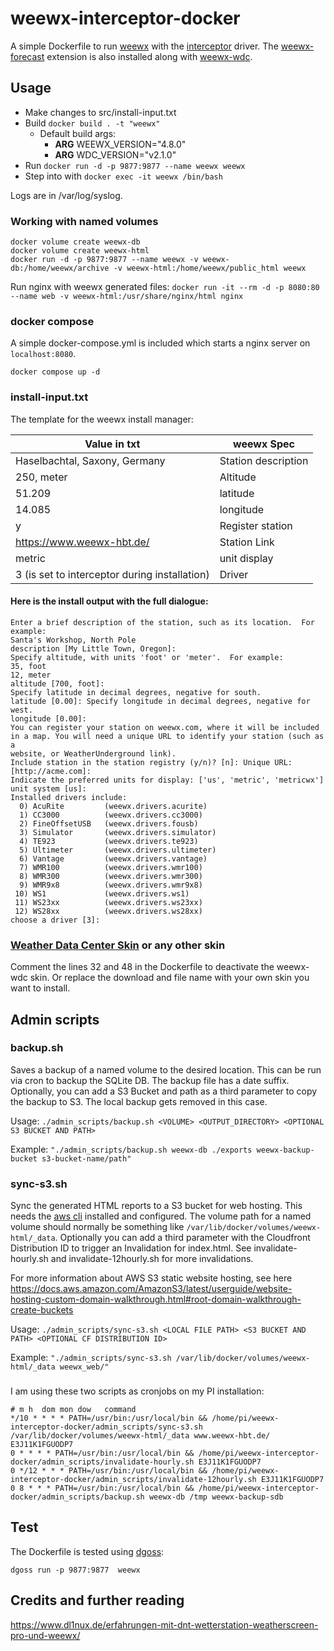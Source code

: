 # weewx-interceptor-docker

A simple Dockerfile to run [weewx](https://github.com/weewx/weewx) with the [interceptor](https://github.com/matthewwall/weewx-interceptor) driver.
The [weewx-forecast](https://github.com/chaunceygardiner/weewx-forecast/) extension is also installed along with [weewx-wdc](https://github.com/Daveiano/weewx-wdc).

## Usage

* Make changes to src/install-input.txt
* Build `docker build . -t "weewx"`
  * Default build args:
    * **ARG** WEEWX_VERSION="4.8.0"
    * **ARG** WDC_VERSION="v2.1.0"
* Run `docker run -d -p 9877:9877 --name weewx weewx`
* Step into with `docker exec -it weewx /bin/bash`

Logs are in /var/log/syslog.

### Working with named volumes

```
docker volume create weewx-db
docker volume create weewx-html
docker run -d -p 9877:9877 --name weewx -v weewx-db:/home/weewx/archive -v weewx-html:/home/weewx/public_html weewx
```

Run nginx with weewx generated files: `docker run -it --rm -d -p 8080:80 --name web -v weewx-html:/usr/share/nginx/html nginx`

### docker compose

A simple docker-compose.yml is included which starts a nginx server on `localhost:8080`.

`docker compose up -d`


### install-input.txt

The template for the weewx install manager:

| Value in txt                  | weewx Spec          |
|-------------------------------|---------------------|
| Haselbachtal, Saxony, Germany | Station description |
| 250, meter                    | Altitude            |
| 51.209                        | latitude            |
| 14.085                        | longitude           |
| y                             | Register station    |
| https://www.weewx-hbt.de/     | Station Link        |
| metric                        | unit display        |
| 3 (is set to interceptor during installation) | Driver              |

#### Here is the install output with the full dialogue:

```
Enter a brief description of the station, such as its location.  For example:
Santa's Workshop, North Pole
description [My Little Town, Oregon]:
Specify altitude, with units 'foot' or 'meter'.  For example:
35, foot
12, meter
altitude [700, foot]:
Specify latitude in decimal degrees, negative for south.
latitude [0.00]: Specify longitude in decimal degrees, negative for west.
longitude [0.00]:
You can register your station on weewx.com, where it will be included
in a map. You will need a unique URL to identify your station (such as a
website, or WeatherUnderground link).
Include station in the station registry (y/n)? [n]: Unique URL: [http://acme.com]:
Indicate the preferred units for display: ['us', 'metric', 'metricwx']
unit system [us]:
Installed drivers include:
  0) AcuRite         (weewx.drivers.acurite)
  1) CC3000          (weewx.drivers.cc3000)
  2) FineOffsetUSB   (weewx.drivers.fousb)
  3) Simulator       (weewx.drivers.simulator)
  4) TE923           (weewx.drivers.te923)
  5) Ultimeter       (weewx.drivers.ultimeter)
  6) Vantage         (weewx.drivers.vantage)
  7) WMR100          (weewx.drivers.wmr100)
  8) WMR300          (weewx.drivers.wmr300)
  9) WMR9x8          (weewx.drivers.wmr9x8)
 10) WS1             (weewx.drivers.ws1)
 11) WS23xx          (weewx.drivers.ws23xx)
 12) WS28xx          (weewx.drivers.ws28xx)
choose a driver [3]:
```

### [Weather Data Center Skin](https://github.com/Daveiano/weewx-wdc) or any other skin

Comment the lines 32 and 48 in the Dockerfile to deactivate the weewx-wdc skin. Or replace the download and file name
with your own skin you want to install.

## Admin scripts

### backup.sh

Saves a backup of a named volume to the desired location. This can be run via cron to backup the SQLite DB.
The backup file has a date suffix. Optionally, you can add a S3 Bucket and path as a third parameter to copy the backup to S3.
The local backup gets removed in this case.

Usage: `./admin_scripts/backup.sh <VOLUME> <OUTPUT_DIRECTORY> <OPTIONAL S3 BUCKET AND PATH>`

Example: `"./admin_scripts/backup.sh weewx-db ./exports weewx-backup-bucket s3-bucket-name/path"`

### sync-s3.sh

Sync the generated HTML reports to a S3 bucket for web hosting. This needs the [aws cli](LINK) installed and configured.
The volume path for a named volume should normally be something like `/var/lib/docker/volumes/weewx-html/_data`.
Optionally you can add a third parameter with the Cloudfront Distribution ID to trigger an Invalidation for index.html.
See invalidate-hourly.sh and invalidate-12hourly.sh for more invalidations.

For more information about AWS S3 static website hosting, see here https://docs.aws.amazon.com/AmazonS3/latest/userguide/website-hosting-custom-domain-walkthrough.html#root-domain-walkthrough-create-buckets

Usage: `./admin_scripts/sync-s3.sh <LOCAL FILE PATH> <S3 BUCKET AND PATH> <OPTIONAL CF DISTRIBUTION ID>`

Example: `"./admin_scripts/sync-s3.sh /var/lib/docker/volumes/weewx-html/_data weewx_web/"`

###

I am using these two scripts as cronjobs on my PI installation:

```
# m h  dom mon dow   command
*/10 * * * * PATH=/usr/bin:/usr/local/bin && /home/pi/weewx-interceptor-docker/admin_scripts/sync-s3.sh /var/lib/docker/volumes/weewx-html/_data www.weewx-hbt.de/ E3J11K1FGUODP7
0 * * * * PATH=/usr/bin:/usr/local/bin && /home/pi/weewx-interceptor-docker/admin_scripts/invalidate-hourly.sh E3J11K1FGUODP7
0 */12 * * * PATH=/usr/bin:/usr/local/bin && /home/pi/weewx-interceptor-docker/admin_scripts/invalidate-12hourly.sh E3J11K1FGUODP7
0 8 * * * PATH=/usr/bin:/usr/local/bin && /home/pi/weewx-interceptor-docker/admin_scripts/backup.sh weewx-db /tmp weewx-backup-sdb
```

## Test

The Dockerfile is tested using [dgoss](https://github.com/aelsabbahy/goss/tree/master/extras/dgoss):

`dgoss run -p 9877:9877  weewx`

## Credits and further reading

https://www.dl1nux.de/erfahrungen-mit-dnt-wetterstation-weatherscreen-pro-und-weewx/

